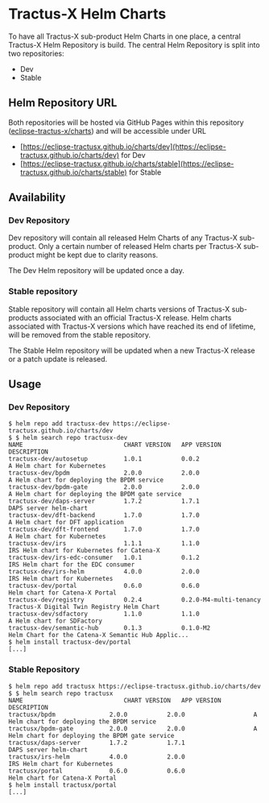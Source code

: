 # Tractus-X Helm Charts

To have all Tractus-X sub-product Helm Charts in one place, a central Tractus-X Helm Repository is build. The central
Helm Repository is split into two repositories:

- Dev
- Stable

## Helm Repository URL

Both repositories will be hosted via GitHub Pages within this
repository ([eclipse-tractus-x/charts](https://github.com/eclipse-tractusx/charts)) and will be accessible under URL

- [https://eclipse-tractusx.github.io/charts/dev](https://eclipse-tractusx.github.io/charts/dev) for Dev
- [https://eclipse-tractusx.github.io/charts/stable](https://eclipse-tractusx.github.io/charts/stable) for Stable

## Availability

### Dev Repository

Dev repository will contain all released Helm Charts of any Tractus-X sub-product. Only a certain number of released
Helm charts per Tractus-X sub-product might be kept due to clarity reasons.

The Dev Helm repository will be updated once a day.

### Stable repository

Stable repository will contain all Helm charts versions of Tractus-X sub-products associated with an official Tractus-X
release. Helm charts associated with Tractus-X versions which have reached its end of lifetime, will be removed from the
stable repository.

The Stable Helm repository will be updated when a new Tractus-X release or a patch update is released.

## Usage

### Dev Repository

```shell
$ helm repo add tractusx-dev https://eclipse-tractusx.github.io/charts/dev
$ $ helm search repo tractusx-dev
NAME                         	CHART VERSION	APP VERSION           	DESCRIPTION
tractusx-dev/autosetup       	1.0.1        	0.0.2                 	A Helm chart for Kubernetes
tractusx-dev/bpdm            	2.0.0        	2.0.0                 	A Helm chart for deploying the BPDM service
tractusx-dev/bpdm-gate       	2.0.0        	2.0.0                 	A Helm chart for deploying the BPDM gate service
tractusx-dev/daps-server     	1.7.2        	1.7.1                 	DAPS server helm-chart
tractusx-dev/dft-backend     	1.7.0        	1.7.0                 	A Helm chart for DFT application
tractusx-dev/dft-frontend    	1.7.0        	1.7.0                 	A Helm chart for Kubernetes
tractusx-dev/irs             	1.1.1        	1.1.0                 	IRS Helm chart for Kubernetes for Catena-X
tractusx-dev/irs-edc-consumer	1.0.1        	0.1.2                 	IRS Helm chart for the EDC consumer
tractusx-dev/irs-helm        	4.0.0        	2.0.0                 	IRS Helm chart for Kubernetes
tractusx-dev/portal          	0.6.0        	0.6.0                 	Helm chart for Catena-X Portal
tractusx-dev/registry        	0.2.4        	0.2.0-M4-multi-tenancy	Tractus-X Digital Twin Registry Helm Chart
tractusx-dev/sdfactory       	1.1.0        	1.1.0                 	A Helm chart for SDFactory
tractusx-dev/semantic-hub    	0.1.3        	0.1.0-M2              	Helm Chart for the Catena-X Semantic Hub Applic...
$ helm install tractusx-dev/portal
[...]
```

### Stable Repository

```shell
$ helm repo add tractusx https://eclipse-tractusx.github.io/charts/dev
$ $ helm search repo tractusx
NAME                         	CHART VERSION	APP VERSION           	DESCRIPTION
tractusx/bpdm            	2.0.0        	2.0.0                 	A Helm chart for deploying the BPDM service
tractusx/bpdm-gate       	2.0.0        	2.0.0                 	A Helm chart for deploying the BPDM gate service
tractusx/daps-server     	1.7.2        	1.7.1                 	DAPS server helm-chart
tractusx/irs-helm        	4.0.0        	2.0.0                 	IRS Helm chart for Kubernetes
tractusx/portal          	0.6.0        	0.6.0                 	Helm chart for Catena-X Portal
$ helm install tractusx/portal
[...]
```
